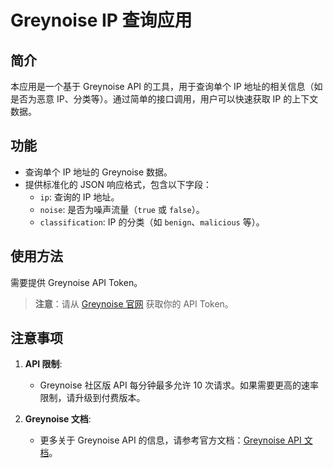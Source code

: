 # Greynoise IP 查询应用

## **简介**
本应用是一个基于 Greynoise API 的工具，用于查询单个 IP 地址的相关信息（如是否为恶意 IP、分类等）。通过简单的接口调用，用户可以快速获取 IP 的上下文数据。

## **功能**
- 查询单个 IP 地址的 Greynoise 数据。
- 提供标准化的 JSON 响应格式，包含以下字段：
  - `ip`: 查询的 IP 地址。
  - `noise`: 是否为噪声流量（`true` 或 `false`）。
  - `classification`: IP 的分类（如 `benign`、`malicious` 等）。


## **使用方法**
需要提供 Greynoise API Token。
> **注意**：请从 [Greynoise 官网](https://greynoise.io/) 获取你的 API Token。

## **注意事项**

1. **API 限制**:
   - Greynoise 社区版 API 每分钟最多允许 10 次请求。如果需要更高的速率限制，请升级到付费版本。


4. **Greynoise 文档**:
   - 更多关于 Greynoise API 的信息，请参考官方文档：[Greynoise API 文档](https://docs.greynoise.io/reference/noisecontextip-1)。

